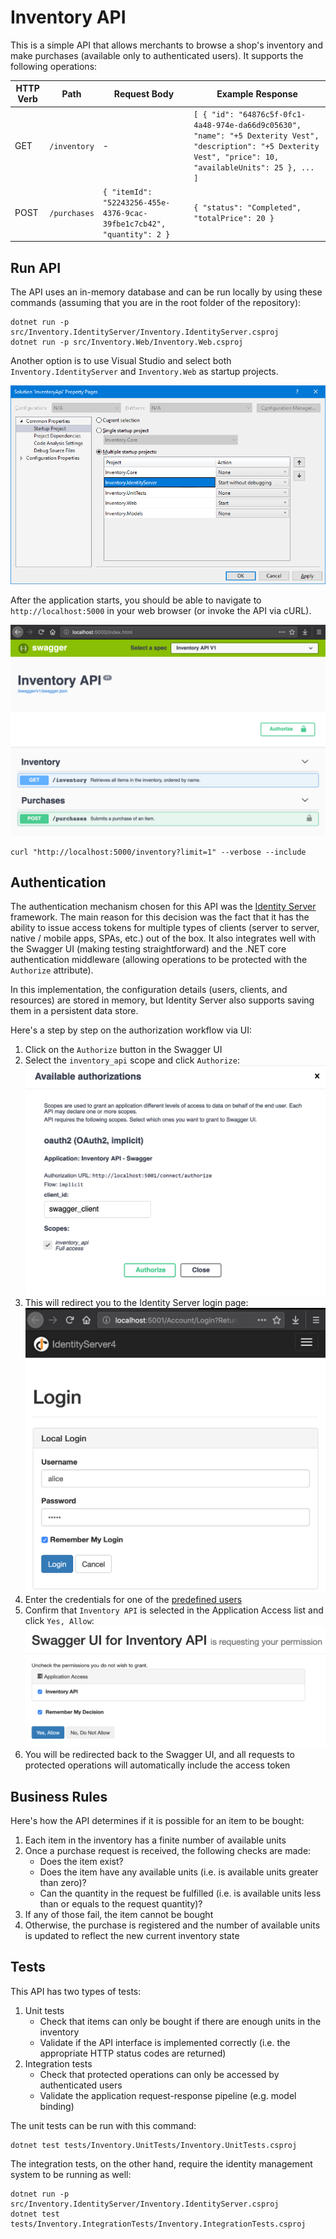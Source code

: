 # Inventory API
This is a simple API that allows merchants to browse a shop's inventory and make purchases (available only to authenticated users). It supports the following operations:

| HTTP Verb   | Path         | Request Body | Example Response |
|-------------|--------------|--------------|------------------|
| GET         | `/inventory` | -            | `[ { "id": "64876c5f-0fc1-4a48-974e-da66d9c05630", "name": "+5 Dexterity Vest", "description": "+5 Dexterity Vest", "price": 10, "availableUnits": 25 }, ... ]` |
| POST        | `/purchases` | `{ "itemId": "52243256-455e-4376-9cac-39fbe1c7cb42", "quantity": 2 }` | `{ "status": "Completed", "totalPrice": 20 }` |

## Run API
The API uses an in-memory database and can be run locally by using these commands (assuming that you are in the root folder of the repository):

```console
dotnet run -p src/Inventory.IdentityServer/Inventory.IdentityServer.csproj
dotnet run -p src/Inventory.Web/Inventory.Web.csproj
```

Another option is to use Visual Studio and select both `Inventory.IdentityServer` and `Inventory.Web` as startup projects.

![VisualStudio](images/visualstudio.png)

After the application starts, you should be able to navigate to `http://localhost:5000` in your web browser (or invoke the API via cURL).

![SwaggerUI](images/swaggerui.png)

```console
curl "http://localhost:5000/inventory?limit=1" --verbose --include
```

## Authentication
The authentication mechanism chosen for this API was the [Identity Server](http://docs.identityserver.io/en/latest/) framework. The main reason for this decision was the fact that it has the ability to issue access tokens for multiple types of clients (server to server, native / mobile apps, SPAs, etc.) out of the box. It also integrates well with the Swagger UI (making testing straightforward) and the .NET core authentication middleware (allowing operations to be protected with the `Authorize` attribute).

In this implementation, the configuration details (users, clients, and resources) are stored in memory, but Identity Server also supports saving them in a persistent data store.

Here's a step by step on the authorization workflow via UI:

1. Click on the `Authorize` button in the Swagger UI
2. Select the `inventory_api` scope and click `Authorize`: ![SwaggerAuth](images/swaggerauth.png)
3. This will redirect you to the Identity Server login page: ![IdentityServerLogin](images/idservlogin.png)
4. Enter the credentials for one of the [predefined users](src/Inventory.IdentityServer/Quickstart/TestUsers.cs)
5. Confirm that `Inventory API` is selected in the Application Access list and click `Yes, Allow`: ![IdentityServerPermissions](images/idservpermissions.png)
6. You will be redirected back to the Swagger UI, and all requests to protected operations will automatically include the access token

## Business Rules
Here's how the API determines if it is possible for an item to be bought:

1. Each item in the inventory has a finite number of available units
2. Once a purchase request is received, the following checks are made:
    - Does the item exist?
    - Does the item have any available units (i.e. is available units greater than zero)?
    - Can the quantity in the request be fulfilled (i.e. is available units less than or equals to the request quantity)?
3. If any of those fail, the item cannot be bought
4. Otherwise, the purchase is registered and the number of available units is updated to reflect the new current inventory state

## Tests
This API has two types of tests:

1. Unit tests
    - Check that items can only be bought if there are enough units in the inventory
    - Validate if the API interface is implemented correctly (i.e. the appropriate HTTP status codes are returned)
2. Integration tests
    - Check that protected operations can only be accessed by authenticated users
    - Validate the application request-response pipeline (e.g. model binding)

The unit tests can be run with this command:
```console
dotnet test tests/Inventory.UnitTests/Inventory.UnitTests.csproj
```

The integration tests, on the other hand, require the identity management system to be running as well:
```console
dotnet run -p src/Inventory.IdentityServer/Inventory.IdentityServer.csproj
dotnet test tests/Inventory.IntegrationTests/Inventory.IntegrationTests.csproj
```
